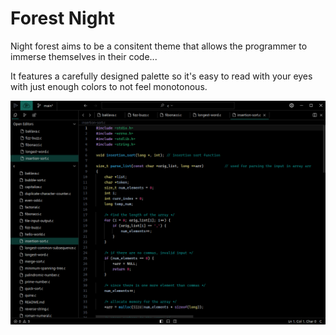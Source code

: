# Forest Night
Night forest aims to be a consitent theme that allows the programmer to immerse themselves in their code...

It features a carefully designed palette so it's easy to read with your eyes with just enough colors to not feel monotonous.

![image](https://github.com/Notiee/Forest-Night-Lapce/blob/main/screenshot.png?raw=true)